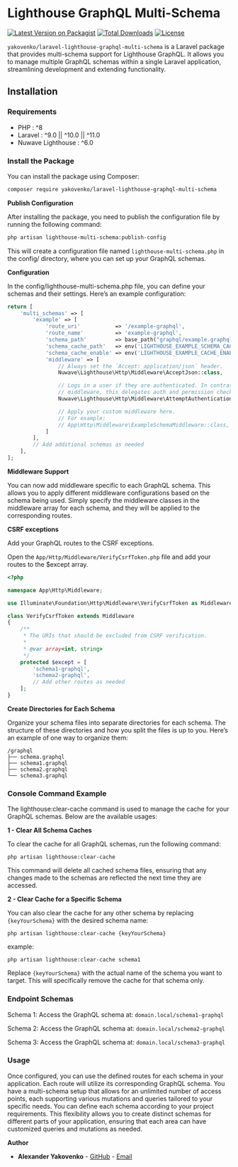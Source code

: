# Lighthouse GraphQL Multi-Schema

[![Latest Version on Packagist](https://img.shields.io/packagist/v/yakovenko/laravel-lighthouse-graphql-multi-schema.svg?style=flat-square)](https://packagist.org/packages/yakovenko/laravel-lighthouse-graphql-multi-schema)
[![Total Downloads](https://img.shields.io/packagist/dt/yakovenko/laravel-lighthouse-graphql-multi-schema.svg?style=flat-square)](https://packagist.org/packages/yakovenko/laravel-lighthouse-graphql-multi-schema)
[![License](https://img.shields.io/packagist/l/yakovenko/laravel-lighthouse-graphql-multi-schema.svg?style=flat-square)](https://opensource.org/licenses/MIT)


`yakovenko/laravel-lighthouse-graphql-multi-schema` is a Laravel package that provides multi-schema support for Lighthouse GraphQL. It allows you to manage multiple GraphQL schemas within a single Laravel application, streamlining development and extending functionality.

## Installation

### Requirements

- PHP               : ^8
- Laravel           : ^9.0 || ^10.0 || ^11.0
- Nuwave Lighthouse : ^6.0

### Install the Package

You can install the package using Composer:

```bash
composer require yakovenko/laravel-lighthouse-graphql-multi-schema
```

**Publish Configuration**

After installing the package, you need to publish the configuration file by running the following command:

```bash
php artisan lighthouse-multi-schema:publish-config
```

This will create a configuration file named `lighthouse-multi-schema.php` in the config/ directory, where you can set up your GraphQL schemas.

**Configuration**

In the config/lighthouse-multi-schema.php file, you can define your schemas and their settings. Here’s an example configuration:

```php
return [
    'multi_schemas' => [
        'example' => [
            'route_uri'           => '/example-graphql',
            'route_name'          => 'example-graphql',
            'schema_path'         => base_path("graphql/example.graphql"),
            'schema_cache_path'   => env('LIGHTHOUSE_EXAMPLE_SCHEMA_CACHE_PATH', base_path("bootstrap/cache/example-schema.php")),
            'schema_cache_enable' => env('LIGHTHOUSE_EXAMPLE_CACHE_ENABLE', false),
            'middleware' => [
                // Always set the `Accept: application/json` header.
                Nuwave\Lighthouse\Http\Middleware\AcceptJson::class,

                // Logs in a user if they are authenticated. In contrast to Laravel's 'auth'
                // middleware, this delegates auth and permission checks to the field level.
                Nuwave\Lighthouse\Http\Middleware\AttemptAuthentication::class,

                // Apply your custom middleware here.
                // For example:
                // App\Http\Middleware\ExampleSchemaMiddleware::class,
            ]
        ],
        // Add additional schemas as needed
    ],
];
```

**Middleware Support**

You can now add middleware specific to each GraphQL schema. This allows you to apply different middleware configurations based on the schema being used. Simply specify the middleware classes in the middleware array for each schema, and they will be applied to the corresponding routes.

**CSRF exceptions**

Add your GraphQL routes to the CSRF exceptions.

Open the `App/Http/Middleware/VerifyCsrfToken.php` file and add your routes to the $except array.

```php
<?php

namespace App\Http\Middleware;

use Illuminate\Foundation\Http\Middleware\VerifyCsrfToken as Middleware;

class VerifyCsrfToken extends Middleware
{
    /**
     * The URIs that should be excluded from CSRF verification.
     *
     * @var array<int, string>
     */
    protected $except = [
        'schema1-graphql',
        'schema2-graphql',
        // Add other routes as needed
    ];
}
```

**Create Directories for Each Schema**

Organize your schema files into separate directories for each schema. The structure of these directories and how you split the files is up to you. Here’s an example of one way to organize them:
```
/graphql
├── schema.graphql
├── schema1.graphql
├── schema2.graphql
└── schema3.graphql
```

### Console Command Example

The lighthouse:clear-cache command is used to manage the cache for your GraphQL schemas. Below are the available usages:

**1 - Clear All Schema Caches**

To clear the cache for all GraphQL schemas, run the following command:

```
php artisan lighthouse:clear-cache
```

This command will delete all cached schema files, ensuring that any changes made to the schemas are reflected the next time they are accessed.

**2 - Clear Cache for a Specific Schema**

You can also clear the cache for any other schema by replacing `{keyYourSchema}` with the desired schema name:

```
php artisan lighthouse:clear-cache {keyYourSchema}
```

example:
```
php artisan lighthouse:clear-cache schema1
```

Replace `{keyYourSchema}` with the actual name of the schema you want to target. This will specifically remove the cache for that schema only.

### Endpoint Schemas

Schema 1: Access the GraphQL schema at:
```domain.local/schema1-graphql```

Schema 2: Access the GraphQL schema at:
```domain.local/schema2-graphql```

Schema 3: Access the GraphQL schema at:
```domain.local/schema3-graphql```

### Usage

Once configured, you can use the defined routes for each schema in your application. Each route will utilize its corresponding GraphQL schema. You have a multi-schema setup that allows for an unlimited number of access points, each supporting various mutations and queries tailored to your specific needs. You can define each schema according to your project requirements.
This flexibility allows you to create distinct schemas for different parts of your application, ensuring that each area can have customized queries and mutations as needed.

**Author**

- **Alexander Yakovenko** - [GitHub](https://github.com/as-yakovenko) - [Email](mailto:paffen.web@gmail.com)
